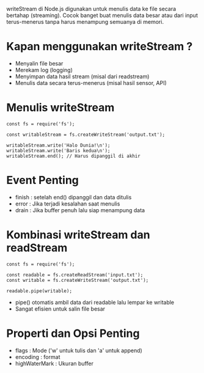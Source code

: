 writeStream di Node.js digunakan untuk menulis data ke file secara bertahap (streaming). Cocok banget buat menulis data besar atau dari input terus-menerus tanpa harus menampung semuanya di memori.

# Kapan menggunakan writeStream ?
- Menyalin file besar
- Merekam log (logging)
- Menyimpan data hasil stream (misal dari readstream)
- Menulis data secara terus-menerus (misal hasil sensor, API)

# Menulis writeStream
    const fs = require('fs');

    const writableStream = fs.createWriteStream('output.txt');

    writableStream.write('Halo Dunia!\n');
    writableStream.write('Baris kedua\n');
    writableStream.end(); // Harus dipanggil di akhir

# Event Penting
- finish : setelah end() dipanggil dan data ditulis
- error : Jika terjadi kesalahan saat menulis
- drain : Jika buffer penuh lalu siap menampung data

# Kombinasi writeStream dan readStream
    const fs = require('fs');

    const readable = fs.createReadStream('input.txt');
    const writable = fs.createWriteStream('output.txt');

    readable.pipe(writable);

- pipe() otomatis ambil data dari readable lalu lempar ke writable
- Sangat efisien untuk salin file besar

# Properti dan Opsi Penting
- flags : Mode ('w' untuk tulis dan 'a' untuk append)
- encoding : format
- highWaterMark : Ukuran buffer